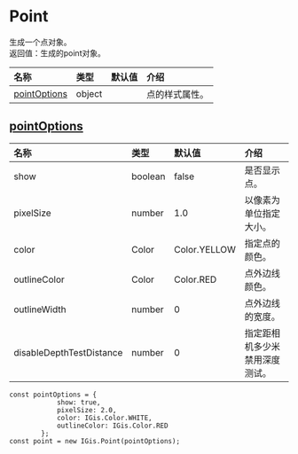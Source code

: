 # Point

生成一个点对象。  
返回值：生成的point对象。

| 名称 | 类型 | 默认值 | 介绍 |
| :--- | :--- | :--- | :--- |
| [pointOptions](point.md) | object |  | 点的样式属性。 |

## [pointOptions](point.md)

| 名称 | 类型 | 默认值 | 介绍 |
| :--- | :--- | :--- | :--- |
| show | boolean | false | 是否显示点。 |
| pixelSize | number | 1.0 | 以像素为单位指定大小。 |
| color | Color | Color.YELLOW | 指定点的颜色。 |
| outlineColor | Color | Color.RED | 点外边线颜色。 |
| outlineWidth | number | 0 | 点外边线的宽度。 |
| disableDepthTestDistance | number | 0 | 指定距相机多少米禁用深度测试。 |

```text
const pointOptions = {
            show: true,
            pixelSize: 2.0,
            color: IGis.Color.WHITE,
            outlineColor: IGis.Color.RED
        };
const point = new IGis.Point(pointOptions);
```

